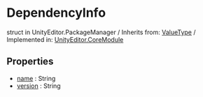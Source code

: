 # DependencyInfo
struct in UnityEditor.PackageManager
 / Inherits from: <a href="https://docs.unity3d.com/6000.1/Documentation/ScriptReference/ValueType.html">ValueType</a> / Implemented in: <a href="https://docs.unity3d.com/6000.1/Documentation/ScriptReference/UnityEditor.CoreModule.html">UnityEditor.CoreModule</a>

## Properties
- <a href="https://docs.unity3d.com/6000.1/Documentation/ScriptReference/DependencyInfo-name.html">name</a> : String
- <a href="https://docs.unity3d.com/6000.1/Documentation/ScriptReference/DependencyInfo-version.html">version</a> : String
